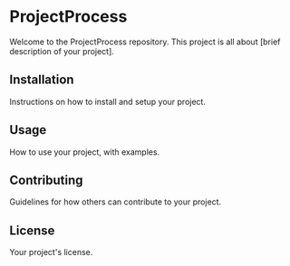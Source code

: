 # ProjectProcess

Welcome to the ProjectProcess repository. This project is all about [brief description of your project].

## Installation

Instructions on how to install and setup your project.

## Usage

How to use your project, with examples.

## Contributing

Guidelines for how others can contribute to your project.

## License

Your project's license.
